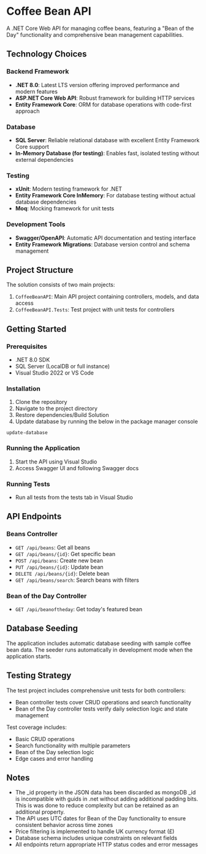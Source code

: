 # Coffee Bean API

A .NET Core Web API for managing coffee beans, featuring a "Bean of the Day" functionality and comprehensive bean management capabilities.

## Technology Choices

### Backend Framework

- **.NET 8.0**: Latest LTS version offering improved performance and modern features
- **ASP.NET Core Web API**: Robust framework for building HTTP services
- **Entity Framework Core**: ORM for database operations with code-first approach

### Database

- **SQL Server**: Reliable relational database with excellent Entity Framework Core support
- **In-Memory Database (for testing)**: Enables fast, isolated testing without external dependencies

### Testing

- **xUnit**: Modern testing framework for .NET
- **Entity Framework Core InMemory**: For database testing without actual database dependencies
- **Moq**: Mocking framework for unit tests

### Development Tools

- **Swagger/OpenAPI**: Automatic API documentation and testing interface
- **Entity Framework Migrations**: Database version control and schema management

## Project Structure

The solution consists of two main projects:

1. `CoffeeBeanAPI`: Main API project containing controllers, models, and data access
2. `CoffeeBeanAPI.Tests`: Test project with unit tests for controllers

## Getting Started

### Prerequisites

- .NET 8.0 SDK
- SQL Server (LocalDB or full instance)
- Visual Studio 2022 or VS Code

### Installation

1. Clone the repository
2. Navigate to the project directory
3. Restore dependencies/Build Solution
4. Update database by running the below in the package manager console

```
update-database
```

### Running the Application

1. Start the API using Visual Studio
2. Access Swagger UI and following Swagger docs

### Running Tests

- Run all tests from the tests tab in Visual Studio

## API Endpoints

### Beans Controller

- `GET /api/beans`: Get all beans
- `GET /api/beans/{id}`: Get specific bean
- `POST /api/beans`: Create new bean
- `PUT /api/beans/{id}`: Update bean
- `DELETE /api/beans/{id}`: Delete bean
- `GET /api/beans/search`: Search beans with filters

### Bean of the Day Controller

- `GET /api/beanoftheday`: Get today's featured bean

## Database Seeding

The application includes automatic database seeding with sample coffee bean data. The seeder runs automatically in development mode when the application starts.

## Testing Strategy

The test project includes comprehensive unit tests for both controllers:

- Bean controller tests cover CRUD operations and search functionality
- Bean of the Day controller tests verify daily selection logic and state management

Test coverage includes:

- Basic CRUD operations
- Search functionality with multiple parameters
- Bean of the Day selection logic
- Edge cases and error handling

## Notes

- The \_id property in the JSON data has been discarded as mongoDB \_id is incompatible with guids in .net without adding additional padding bits. This is was done to reduce complexity but can be retained as an additional property.
- The API uses UTC dates for Bean of the Day functionality to ensure consistent behavior across time zones
- Price filtering is implemented to handle UK currency format (£)
- Database schema includes unique constraints on relevant fields
- All endpoints return appropriate HTTP status codes and error messages
